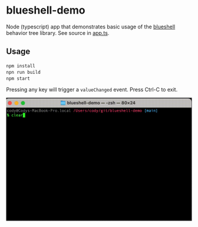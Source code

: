 # blueshell-demo

Node (typescript) app that demonstrates basic usage of the [blueshell](https://github.com/6RiverSystems/blueshell) behavior tree library. See source in [app.ts](app.ts).

## Usage

```bash
npm install
npn run build
npm start
```

Pressing any key will trigger a `valueChanged` event.  Press Ctrl-C to exit.

![blueshell-demo recording](doc/output.gif)